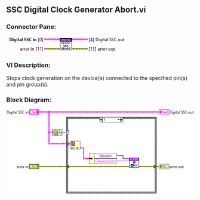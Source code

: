 ## **SSC Digital Clock Generator Abort.vi**
### Connector Pane:
![alt text](/docs/images/Instrument%20Control/Digital/SSC%20Digital/Clock%20Generation/SSC%20Digital%20Clock%20Generator%20Abort.vic.png "SSC Digital Clock Generator Abort.vi connector pane")

### VI Description:
Stops clock generation on the device(s) connected to the specified pin(s) and pin group(s).

### Block Diagram:
![alt text](/docs/images/Instrument%20Control/Digital/SSC%20Digital/Clock%20Generation/SSC%20Digital%20Clock%20Generator%20Abort.vid.png "SSC Digital Clock Generator Abort.vi block diagram")
